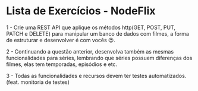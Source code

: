 # Lista de Exercícios - NodeFlix

1 - Crie uma REST API que aplique os métodos http(GET, POST, PUT, PATCH e DELETE) para manipular um banco de dados com filmes, a forma de estruturar e desenvolver é com vocês 😉.

2 - Continuando a questão anterior, desenvolva também as mesmas funcionalidades para séries, lembrando que séries possuem diferenças dos filmes, elas tem temporadas, episódios e etc.

3 - Todas as funcionalidades e recursos devem ter testes automatizados. (feat. monitoria de testes)
